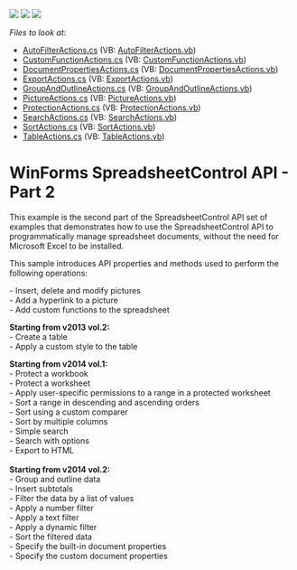 <!-- default badges list -->
![](https://img.shields.io/endpoint?url=https://codecentral.devexpress.com/api/v1/VersionRange/128614255/15.1.3%2B)
[![](https://img.shields.io/badge/Open_in_DevExpress_Support_Center-FF7200?style=flat-square&logo=DevExpress&logoColor=white)](https://supportcenter.devexpress.com/ticket/details/E4832)
[![](https://img.shields.io/badge/📖_How_to_use_DevExpress_Examples-e9f6fc?style=flat-square)](https://docs.devexpress.com/GeneralInformation/403183)
<!-- default badges end -->
<!-- default file list -->
*Files to look at*:

* [AutoFilterActions.cs](./CS/SpreadsheetControl_API_Part02/SpreadsheetActions/AutoFilterActions.cs) (VB: [AutoFilterActions.vb](./VB/SpreadsheetControl_API_Part02/SpreadsheetActions/AutoFilterActions.vb))
* [CustomFunctionActions.cs](./CS/SpreadsheetControl_API_Part02/SpreadsheetActions/CustomFunctionActions.cs) (VB: [CustomFunctionActions.vb](./VB/SpreadsheetControl_API_Part02/SpreadsheetActions/CustomFunctionActions.vb))
* [DocumentPropertiesActions.cs](./CS/SpreadsheetControl_API_Part02/SpreadsheetActions/DocumentPropertiesActions.cs) (VB: [DocumentPropertiesActions.vb](./VB/SpreadsheetControl_API_Part02/SpreadsheetActions/DocumentPropertiesActions.vb))
* [ExportActions.cs](./CS/SpreadsheetControl_API_Part02/SpreadsheetActions/ExportActions.cs) (VB: [ExportActions.vb](./VB/SpreadsheetControl_API_Part02/SpreadsheetActions/ExportActions.vb))
* [GroupAndOutlineActions.cs](./CS/SpreadsheetControl_API_Part02/SpreadsheetActions/GroupAndOutlineActions.cs) (VB: [GroupAndOutlineActions.vb](./VB/SpreadsheetControl_API_Part02/SpreadsheetActions/GroupAndOutlineActions.vb))
* [PictureActions.cs](./CS/SpreadsheetControl_API_Part02/SpreadsheetActions/PictureActions.cs) (VB: [PictureActions.vb](./VB/SpreadsheetControl_API_Part02/SpreadsheetActions/PictureActions.vb))
* [ProtectionActions.cs](./CS/SpreadsheetControl_API_Part02/SpreadsheetActions/ProtectionActions.cs) (VB: [ProtectionActions.vb](./VB/SpreadsheetControl_API_Part02/SpreadsheetActions/ProtectionActions.vb))
* [SearchActions.cs](./CS/SpreadsheetControl_API_Part02/SpreadsheetActions/SearchActions.cs) (VB: [SearchActions.vb](./VB/SpreadsheetControl_API_Part02/SpreadsheetActions/SearchActions.vb))
* [SortActions.cs](./CS/SpreadsheetControl_API_Part02/SpreadsheetActions/SortActions.cs) (VB: [SortActions.vb](./VB/SpreadsheetControl_API_Part02/SpreadsheetActions/SortActions.vb))
* [TableActions.cs](./CS/SpreadsheetControl_API_Part02/SpreadsheetActions/TableActions.cs) (VB: [TableActions.vb](./VB/SpreadsheetControl_API_Part02/SpreadsheetActions/TableActions.vb))
<!-- default file list end -->
# WinForms SpreadsheetControl API - Part 2


<p>This example is the second part of the SpreadsheetControl API set of examples that demonstrates how to use the SpreadsheetControl API to programmatically manage spreadsheet documents, without the need for Microsoft Excel to be installed.</p>
<p>This sample introduces API properties and methods used to perform the following operations:</p>
<p>- Insert, delete and modify pictures<br /> - Add a hyperlink to a picture<br /> - Add custom functions to the spreadsheet</p>
<p><strong>Starting from v2013 vol.2:</strong><br />- Create a table<br />- Apply a custom style to the table</p>
<p><strong>Starting from v2014 vol.1:</strong><br />- Protect a workbook<br />- Protect a worksheet<br />- Apply user-specific permissions to a range in a protected worksheet<br />- Sort a range in descending and ascending orders<br />- Sort using a custom comparer<br />- Sort by multiple columns<br />- Simple search<br />- Search with options<br />- Export to HTML<br /><br /><strong>Starting from v2014 vol.2:</strong><br />- Group and outline data<br />- Insert subtotals<br />- Filter the data by a list of values<br />- Apply a number filter<br />- Apply a text filter<br />- Apply a dynamic filter<br />- Sort the filtered data<br />- Specify the built-in document properties<br />- Specify the custom document properties</p>

<br/>


